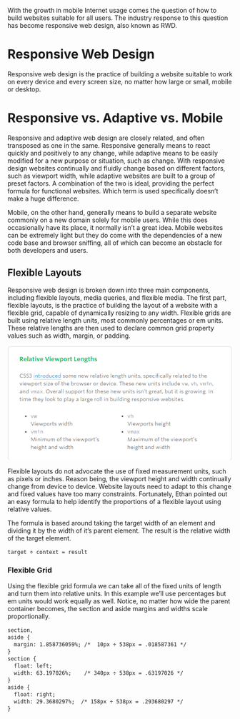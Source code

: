 With the growth in mobile Internet usage comes the question of how to build websites suitable for all users. The industry response to this question has become responsive web design, also known as RWD.
# Responsive Web Design
Responsive web design is the practice of building a website suitable to work on every device and every screen size, no matter how large or small, mobile or desktop.

# Responsive vs. Adaptive vs. Mobile
Responsive and adaptive web design are closely related, and often transposed as one in the same. Responsive generally means to react quickly and positively to any change, while adaptive means to be easily modified for a new purpose or situation, such as change. With responsive design websites continually and fluidly change based on different factors, such as viewport width, while adaptive websites are built to a group of preset factors. A combination of the two is ideal, providing the perfect formula for functional websites. Which term is used specifically doesn’t make a huge difference.

Mobile, on the other hand, generally means to build a separate website commonly on a new domain solely for mobile users. While this does occasionally have its place, it normally isn’t a great idea. Mobile websites can be extremely light but they do come with the dependencies of a new code base and browser sniffing, all of which can become an obstacle for both developers and users.

## Flexible Layouts
Responsive web design is broken down into three main components, including flexible layouts, media queries, and flexible media. The first part, flexible layouts, is the practice of building the layout of a website with a flexible grid, capable of dynamically resizing to any width. Flexible grids are built using relative length units, most commonly percentages or em units. These relative lengths are then used to declare common grid property values such as width, margin, or padding.

![](Capture.PNG)

Flexible layouts do not advocate the use of fixed measurement units, such as pixels or inches. Reason being, the viewport height and width continually change from device to device. Website layouts need to adapt to this change and fixed values have too many constraints. Fortunately, Ethan pointed out an easy formula to help identify the proportions of a flexible layout using relative values.

The formula is based around taking the target width of an element and dividing it by the width of it’s parent element. The result is the relative width of the target element.

```
target ÷ context = result
```

### Flexible Grid
Using the flexible grid formula we can take all of the fixed units of length and turn them into relative units. In this example we’ll use percentages but em units would work equally as well. Notice, no matter how wide the parent container becomes, the section and aside margins and widths scale proportionally.

```
section,
aside {
  margin: 1.858736059%; /*  10px ÷ 538px = .018587361 */
}
section {
  float: left;
  width: 63.197026%;    /* 340px ÷ 538px = .63197026 */   
}
aside {
  float: right;
  width: 29.3680297%;  /* 158px ÷ 538px = .293680297 */
}
```
